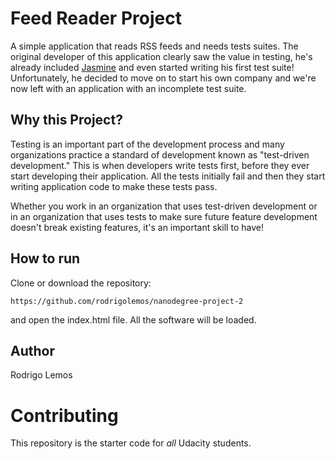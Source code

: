 # Feed Reader Project

A simple application that reads RSS feeds and needs tests suites. The original developer of this application clearly saw the value in testing, he's already included [Jasmine](http://jasmine.github.io/) and even started writing his first test suite! Unfortunately, he decided to move on to start his own company and we're now left with an application with an incomplete test suite.


## Why this Project?

Testing is an important part of the development process and many organizations practice a standard of development known as "test-driven development." This is when developers write tests first, before they ever start developing their application. All the tests initially fail and then they start writing application code to make these tests pass.

Whether you work in an organization that uses test-driven development or in an organization that uses tests to make sure future feature development doesn't break existing features, it's an important skill to have!

## How to run

Clone or download the repository:
```
https://github.com/rodrigolemos/nanodegree-project-2
```
and open the index.html file. All the software will be loaded.

## Author

Rodrigo Lemos

# Contributing

This repository is the starter code for _all_ Udacity students.
